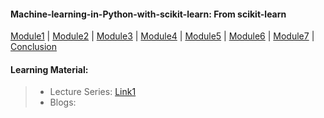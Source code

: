 #### Machine-learning-in-Python-with-scikit-learn: From scikit-learn

[Module1](https://github.com/Mahendra687/Module1) | 
[Module2](https://github.com/Mahendra687/Module2) | 
[Module3](https://github.com/Mahendra687/Module3) | 
[Module4](https://github.com/Mahendra687/Module4) | 
[Module5](https://github.com/Mahendra687/Module3) | 
[Module6](https://github.com/Mahendra687/Module3) |
[Module7](https://github.com/Mahendra687/Module3) |
[Conclusion](https://github.com/Mahendra687/Module3)


#### Learning Material:
> * Lecture Series: [Link1](https://nptel.ac.in/courses/106105152)
> * Blogs: 
